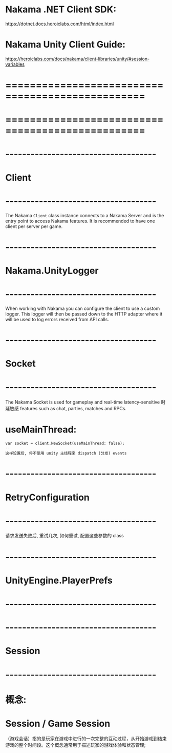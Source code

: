 


# Nakama .NET Client SDK:
https://dotnet.docs.heroiclabs.com/html/index.html


# Nakama Unity Client Guide:
https://heroiclabs.com/docs/nakama/client-libraries/unity/#session-variables





# ================================================= #
#     
# ================================================= #




# ------------------------------------ #
#            Client
# ------------------------------------ #
The Nakama `Client` class instance connects to a Nakama Server and is the entry point to access Nakama features. 
It is recommended to have one client per server per game.



# ------------------------------------ #
#         Nakama.UnityLogger
# ------------------------------------ #

When working with Nakama you can configure the client to use a custom logger. 
This logger will then be passed down to the HTTP adapter where it will be used to log errors received from API calls.


# ------------------------------------ #
#             Socket
# ------------------------------------ #
The Nakama Socket is used for gameplay and real-time latency-sensitive 时延敏感 features such as chat, parties, matches and RPCs.


# useMainThread:
    var socket = client.NewSocket(useMainThread: false);
    --
    这样设置后, 将不使用 unity 主线程来 dispatch (分发) events




# ------------------------------------ #
#          RetryConfiguration
# ------------------------------------ #

请求发送失败后, 重试几次, 如何重试, 配置这些参数的 class



# ------------------------------------ #
#       UnityEngine.PlayerPrefs
# ------------------------------------ #




# ------------------------------------ #
#            Session
# ------------------------------------ #

# 概念:
# Session / Game Session
（游戏会话）指的是玩家在游戏中进行的一次完整的互动过程，从开始游戏到结束游戏的整个时间段。这个概念通常用于描述玩家的游戏体验和状态管理;













